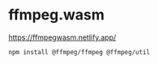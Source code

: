# ffmpeg.wasm #

<https://ffmpegwasm.netlify.app/>

```shell
npm install @ffmpeg/ffmpeg @ffmpeg/util
```
